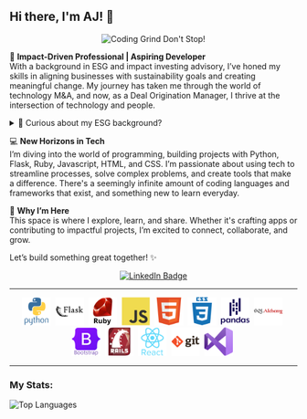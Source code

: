 ## Hi there, I'm AJ! 👋
<div align="center">
  <img src="https://media.giphy.com/media/l3vR85PnGsBwu1PFK/giphy.gif" alt="Coding Grind Don't Stop!" width="600"/>
</div>

🌱 **Impact-Driven Professional | Aspiring Developer**  
With a background in ESG and impact investing advisory, I’ve honed my skills in aligning businesses with sustainability goals and creating meaningful change. My journey has taken me through the world of technology M&A, and now, as a Deal Origination Manager, I thrive at the intersection of technology and people.

<details>
<summary>🤔 Curious about my ESG background?</summary>

Ever wondered how investment funds evaluate the social and environmental impact of their software investments? That's where I came in! As an ESG (Environmental, Social, and Governance) advisor, I helped investment firms assess software companies beyond just their financial metrics. Here's what that looked like:

- **Environmental**: Evaluating a company's carbon footprint, energy efficiency practices, and environmental policies
- **Social**: Analyzing workplace culture, employee benefits, diversity initiatives, and remote work policies
- **Governance**: Reviewing business ethics, data privacy practices, and corporate responsibility

I worked with major tech investors, helping them understand how their software investments could be both profitable AND responsible. This experience taught me how technology can drive positive change while building successful businesses.

</details>

💻 **New Horizons in Tech**  
I’m diving into the world of programming, building projects with Python, Flask, Ruby, Javascript, HTML, and CSS. I’m passionate about using tech to streamline processes, solve complex problems, and create tools that make a difference. There's a seemingly infinite amount of coding languages and frameworks that exist, and something new to learn everyday.

🚀 **Why I’m Here**  
This space is where I explore, learn, and share. Whether it's crafting apps or contributing to impactful projects, I’m excited to connect, collaborate, and grow.

Let’s build something great together! ✨

<div id="social-badges" align="center">
  <a href="https://www.linkedin.com/in/sanchezakoni"/><img src="https://img.shields.io/badge/LinkedIIn-blue?logo=linkedin&logoColor=white&style=for-the-badge" alt="LinkedIn Badge"/></a>
</div>

---
<div id="technologies" align="center">
<img src="https://github.com/devicons/devicon/blob/master/icons/python/python-original-wordmark.svg" title="Python" alt="Python" width="50" height="50"/>&nbsp;
  <img src="https://github.com/devicons/devicon/blob/master/icons/flask/flask-original-wordmark.svg" title="Flask" alt="Flask" width="50" height="50"/>&nbsp;
    <img src="https://github.com/devicons/devicon/blob/master/icons/ruby/ruby-original-wordmark.svg" title="Ruby" alt="Ruby" width="50" height="50"/>&nbsp;
   <img src="https://github.com/devicons/devicon/blob/master/icons/javascript/javascript-original.svg" title="Javascript" alt="Javascript" width="50" height="50"/>&nbsp;
  <img src="https://github.com/devicons/devicon/blob/master/icons/html5/html5-original.svg" title="HTML5" alt="HTML" width="50" height="50"/>&nbsp;
   <img src="https://github.com/devicons/devicon/blob/master/icons/css3/css3-plain-wordmark.svg" title="CSS3" alt="CSS" width="50" height="50"/>&nbsp;
    <img src="https://github.com/devicons/devicon/blob/master/icons/pandas/pandas-plain-wordmark.svg" title="Pandas" **alt="Pandas" width="50" height="50"/>&nbsp;
      <img src="https://github.com/devicons/devicon/blob/master/icons/sqlalchemy/sqlalchemy-original-wordmark.svg" title="SQLAlchemy" **alt="SQLAlchemy" width="50" height="50"/>&nbsp;
       <img src="https://github.com/devicons/devicon/blob/master/icons/bootstrap/bootstrap-original-wordmark.svg" title="Bootstrap" **alt="Bootstrap" width="50" height="50"/>&nbsp;
     <img src="https://github.com/devicons/devicon/blob/master/icons/rails/rails-original-wordmark.svg" title="Rails" **alt="Rails" width="50" height="50"/>&nbsp;
       <img src="https://github.com/devicons/devicon/blob/master/icons/react/react-original-wordmark.svg" title="React" **alt="React" width="50" height="50"/>&nbsp;
  <img src="https://github.com/devicons/devicon/blob/master/icons/git/git-original-wordmark.svg" title="Git" **alt="Git" width="50" height="50"/>&nbsp;
   <img src="https://github.com/devicons/devicon/blob/master/icons/visualstudio/visualstudio-original.svg" title="VSCode" alt="VSCode" width="50" height="50"/>&nbsp;
</div>

---
### My Stats:
![Top Languages](https://github-readme-stats.vercel.app/api/top-langs/?username=akonisanchez&layout=compact&theme=swift)

<!--
**akonisanchez/akonisanchez** is a ✨ _special_ ✨ repository because its `README.md` (this file) appears on your GitHub profile.

Here are some ideas to get you started:

- 🔭 I’m currently working on ...
- 🌱 I’m currently learning ...
- 👯 I’m looking to collaborate on ...
- 🤔 I’m looking for help with ...
- 💬 Ask me about ...
- 📫 How to reach me: ...
- 😄 Pronouns: ...
- ⚡ Fun fact: ...
-->
